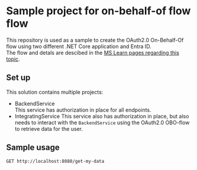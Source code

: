 # Sample project for on-behalf-of flow flow

This repository is used as a sample to create the OAuth2.0 On-Behalf-Of flow using two different .NET Core application and Entra ID.  
The flow and detals are descibed in the [MS Learn pages regarding this topic](https://learn.microsoft.com/en-us/entra/identity-platform/v2-oauth2-on-behalf-of-flow).

## Set up

This solution contains multiple projects:

* BackendService  
  This service has authorization in place for all endpoints.
* IntegratingService
  This service also has authorization in place, but also needs to interact with the `BackendService` using the OAuth2.0 OBO-flow to retrieve data for the user.

## Sample usage

```http
GET http://localhost:8080/get-my-data
```
